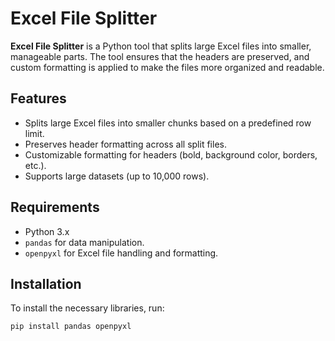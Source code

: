 # Excel File Splitter

**Excel File Splitter** is a Python tool that splits large Excel files into smaller, manageable parts. The tool ensures that the headers are preserved, and custom formatting is applied to make the files more organized and readable.

## Features

- Splits large Excel files into smaller chunks based on a predefined row limit.
- Preserves header formatting across all split files.
- Customizable formatting for headers (bold, background color, borders, etc.).
- Supports large datasets (up to 10,000 rows).

## Requirements

- Python 3.x
- `pandas` for data manipulation.
- `openpyxl` for Excel file handling and formatting.

## Installation

To install the necessary libraries, run:

```bash
pip install pandas openpyxl
